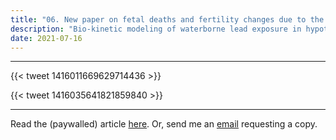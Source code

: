 ```yaml
---
title: "06. New paper on fetal deaths and fertility changes due to the Flint Water Crisis out now in Journal of Exposure Science and Environmental Epidemiology"
description: "Bio-kinetic modeling of waterborne lead exposure in hypothetical pregnant women in Flint MI (compared with Washington DC) and analysis of Vital Records data"
date: 2021-07-16
---
```


------

{{< tweet 1416011669629714436 >}}

{{< tweet 1416035641821859840 >}}

------

Read the (paywalled) article [here](https://www.nature.com/articles/s41370-021-00363-z). Or, send me an [email](mailto:sidroy@vt.edu) requesting a copy.
